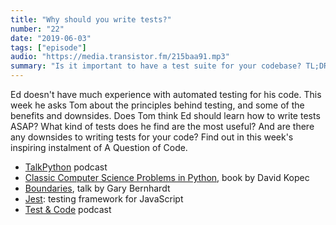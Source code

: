 ```yaml
---
title: "Why should you write tests?"
number: "22"
date: "2019-06-03"
tags: ["episode"]
audio: "https://media.transistor.fm/215baa91.mp3"
summary: "Is it important to have a test suite for your codebase? TL;DR: yes"
---
```


Ed doesn't have much experience with automated testing for his code. This week he asks Tom about the principles behind testing, and some of the benefits and downsides. Does Tom think Ed should learn how to write tests ASAP? What kind of tests does he find are the most useful? And are there any downsides to writing tests for your code? Find out in this week's inspiring instalment of A Question of Code.

* [TalkPython](https://talkpython.fm/) podcast
* [Classic Computer Science Problems in Python](https://www.manning.com/books/classic-computer-science-problems-in-python), book by David Kopec
* [Boundaries](https://www.destroyallsoftware.com/talks/boundaries), talk by Gary Bernhardt
* [Jest](https://jestjs.io/): testing framework for JavaScript
* [Test & Code](https://testandcode.com/) podcast










